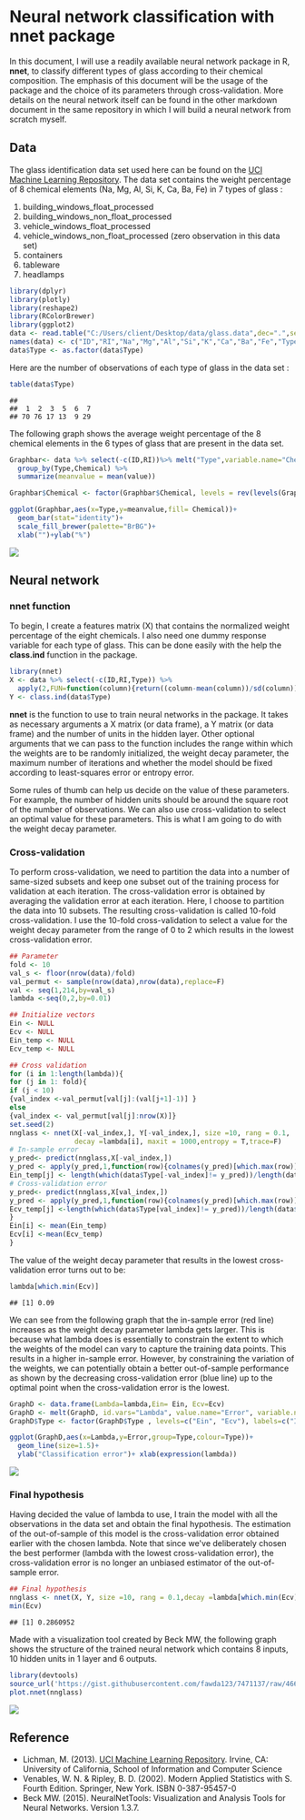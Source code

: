 Neural network classification with nnet package
================

In this document, I will use a readily available neural network package in R, **nnet**, to classify different types of glass according to their chemical composition. The emphasis of this document will be the usage of the package and the choice of its parameters through cross-validation. More details on the neural network itself can be found in the other markdown document in the same repository in which I will build a neural network from scratch myself.

Data
----

The glass identification data set used here can be found on the [UCI Machine Learning Repository](https://archive.ics.uci.edu/ml/datasets/Glass+Identification). The data set contains the weight percentage of 8 chemical elements (Na, Mg, Al, Si, K, Ca, Ba, Fe) in 7 types of glass :

1.  building\_windows\_float\_processed
2.  building\_windows\_non\_float\_processed
3.  vehicle\_windows\_float\_processed
4.  vehicle\_windows\_non\_float\_processed (zero observation in this data set)
5.  containers
6.  tableware
7.  headlamps

``` r
library(dplyr)
library(plotly)
library(reshape2)
library(RColorBrewer)
library(ggplot2)
data <- read.table("C:/Users/client/Desktop/data/glass.data",dec=".",sep=",")
names(data) <- c("ID","RI","Na","Mg","Al","Si","K","Ca","Ba","Fe","Type")
data$Type <- as.factor(data$Type)
```

Here are the number of observations of each type of glass in the data set :

``` r
table(data$Type)
```

    ## 
    ##  1  2  3  5  6  7 
    ## 70 76 17 13  9 29

The following graph shows the average weight percentage of the 8 chemical elements in the 6 types of glass that are present in the data set.

``` r
Graphbar<- data %>% select(-c(ID,RI))%>% melt("Type",variable.name="Chemical",value.name="value")%>%
  group_by(Type,Chemical) %>% 
  summarize(meanvalue = mean(value))

Graphbar$Chemical <- factor(Graphbar$Chemical, levels = rev(levels(Graphbar$Chemical)))

ggplot(Graphbar,aes(x=Type,y=meanvalue,fill= Chemical))+
  geom_bar(stat="identity")+
  scale_fill_brewer(palette="BrBG")+
  xlab("")+ylab("%")
```

![](neuralnetwork_nnet_files/figure-markdown_github/unnamed-chunk-3-1.png)

Neural network
--------------

### nnet function

To begin, I create a features matrix \(X\) that contains the normalized weight percentage of the eight chemicals. I also need one dummy response variable for each type of glass. This can be done easily with the help the **class.ind** function in the package.

``` r
library(nnet)
X <- data %>% select(-c(ID,RI,Type)) %>% 
  apply(2,FUN=function(column){return((column-mean(column))/sd(column))} )
Y <- class.ind(data$Type)
```

**nnet** is the function to use to train neural networks in the package. It takes as necessary arguments a X matrix (or data frame), a Y matrix (or data frame) and the number of units in the hidden layer. Other optional arguments that we can pass to the function includes the range within which the weights are to be randomly initialized, the weight decay parameter, the maximum number of iterations and whether the model should be fixed according to least-squares error or entropy error.

Some rules of thumb can help us decide on the value of these parameters. For example, the number of hidden units should be around the square root of the number of observations. We can also use cross-validation to select an optimal value for these parameters. This is what I am going to do with the weight decay parameter.

### Cross-validation

To perform cross-validation, we need to partition the data into a number of same-sized subsets and keep one subset out of the training process for validation at each iteration. The cross-validation error is obtained by averaging the validation error at each iteration. Here, I choose to partition the data into 10 subsets. The resulting cross-validation is called 10-fold cross-validation. I use the 10-fold cross-validation to select a value for the weight decay parameter from the range of 0 to 2 which results in the lowest cross-validation error.

``` r
## Parameter
fold <- 10
val_s <- floor(nrow(data)/fold)
val_permut <- sample(nrow(data),nrow(data),replace=F)
val <- seq(1,214,by=val_s)
lambda <-seq(0,2,by=0.01)

## Initialize vectors
Ein <- NULL
Ecv <- NULL
Ein_temp <- NULL
Ecv_temp <- NULL

## Cross validation
for (i in 1:length(lambda)){
for (j in 1: fold){
if (j < 10)
{val_index <-val_permut[val[j]:(val[j+1]-1)] }
else
{val_index <- val_permut[val[j]:nrow(X)]}
set.seed(2)
nnglass <- nnet(X[-val_index,], Y[-val_index,], size =10, rang = 0.1,
                decay =lambda[i], maxit = 1000,entropy = T,trace=F)
# In-sample error
y_pred<- predict(nnglass,X[-val_index,])
y_pred <- apply(y_pred,1,function(row){colnames(y_pred)[which.max(row)]})
Ein_temp[j] <- length(which(data$Type[-val_index]!= y_pred))/length(data$Type[-val_index])
# Cross-validation error
y_pred<- predict(nnglass,X[val_index,])
y_pred <- apply(y_pred,1,function(row){colnames(y_pred)[which.max(row)]})
Ecv_temp[j] <-length(which(data$Type[val_index]!= y_pred))/length(data$Type[val_index])
}
Ein[i] <- mean(Ein_temp)  
Ecv[i] <-mean(Ecv_temp)
}
```

The value of the weight decay parameter that results in the lowest cross-validation error turns out to be:

``` r
lambda[which.min(Ecv)]
```

    ## [1] 0.09

We can see from the following graph that the in-sample error (red line) increases as the weight decay parameter lambda gets larger. This is because what lambda does is essentially to constrain the extent to which the weights of the model can vary to capture the training data points. This results in a higher in-sample error. However, by constraining the variation of the weights, we can potentially obtain a better out-of-sample performance as shown by the decreasing cross-validation error (blue line) up to the optimal point when the cross-validation error is the lowest.

``` r
GraphD <- data.frame(Lambda=lambda,Ein= Ein, Ecv=Ecv)
GraphD <- melt(GraphD, id.vars="Lambda", value.name="Error", variable.name="Type")
GraphD$Type <- factor(GraphD$Type , levels=c("Ein", "Ecv"), labels=c("In-sample error","Cross-validation error"))

ggplot(GraphD,aes(x=Lambda,y=Error,group=Type,colour=Type))+
  geom_line(size=1.5)+
  ylab("Classification error")+ xlab(expression(lambda))
```

![](neuralnetwork_nnet_files/figure-markdown_github/unnamed-chunk-7-1.png)

### Final hypothesis

Having decided the value of lambda to use, I train the model with all the observations in the data set and obtain the final hypothesis. The estimation of the out-of-sample of this model is the cross-validation error obtained earlier with the chosen lambda. Note that since we've deliberately chosen the best performer (lambda with the lowest cross-validation error), the cross-validation error is no longer an unbiased estimator of the out-of-sample error.

``` r
## Final hypothesis
nnglass <- nnet(X, Y, size =10, rang = 0.1,decay =lambda[which.min(Ecv)], maxit = 1000,entropy = T,trace=F)
min(Ecv)
```

    ## [1] 0.2860952

Made with a visualization tool created by Beck MW, the following graph shows the structure of the trained neural network which contains 8 inputs, 10 hidden units in 1 layer and 6 outputs.

``` r
library(devtools)
source_url('https://gist.githubusercontent.com/fawda123/7471137/raw/466c1474d0a505ff044412703516c34f1a4684a5/nnet_plot_update.r')
plot.nnet(nnglass)
```

![](neuralnetwork_nnet_files/figure-markdown_github/unnamed-chunk-9-1.png)

Reference
---------

-   Lichman, M. (2013). [UCI Machine Learning Repository](http://archive.ics.uci.edu/ml). Irvine, CA: University of California, School of Information and Computer Science
-   Venables, W. N. & Ripley, B. D. (2002). Modern Applied Statistics with S. Fourth Edition. Springer, New York. ISBN 0-387-95457-0
-   Beck MW. (2015). NeuralNetTools: Visualization and Analysis Tools for Neural Networks. Version 1.3.7.
